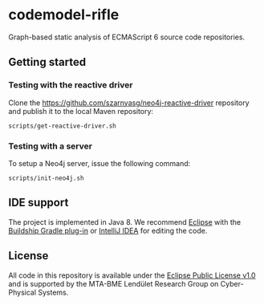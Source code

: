 # codemodel-rifle

Graph-based static analysis of ECMAScript 6 source code repositories.

## Getting started

### Testing with the reactive driver

Clone the <https://github.com/szarnyasg/neo4j-reactive-driver> repository and publish it to the local Maven repository:

```
scripts/get-reactive-driver.sh
```

### Testing with a server

To setup a Neo4j server, issue the following command:

```
scripts/init-neo4j.sh
```

## IDE support

The project is implemented in Java 8. We recommend [Eclipse](http://www.eclipse.org/downloads/eclipse-packages/) with the [Buildship Gradle plug-in](https://projects.eclipse.org/projects/tools.buildship) or [IntelliJ IDEA](https://www.jetbrains.com/idea/) for editing the code.

## License

All code in this repository is available under the [Eclipse Public License v1.0](http://www.eclipse.org/legal/epl-v10.html) and is supported by the MTA-BME Lendület Research Group on Cyber-Physical Systems.
